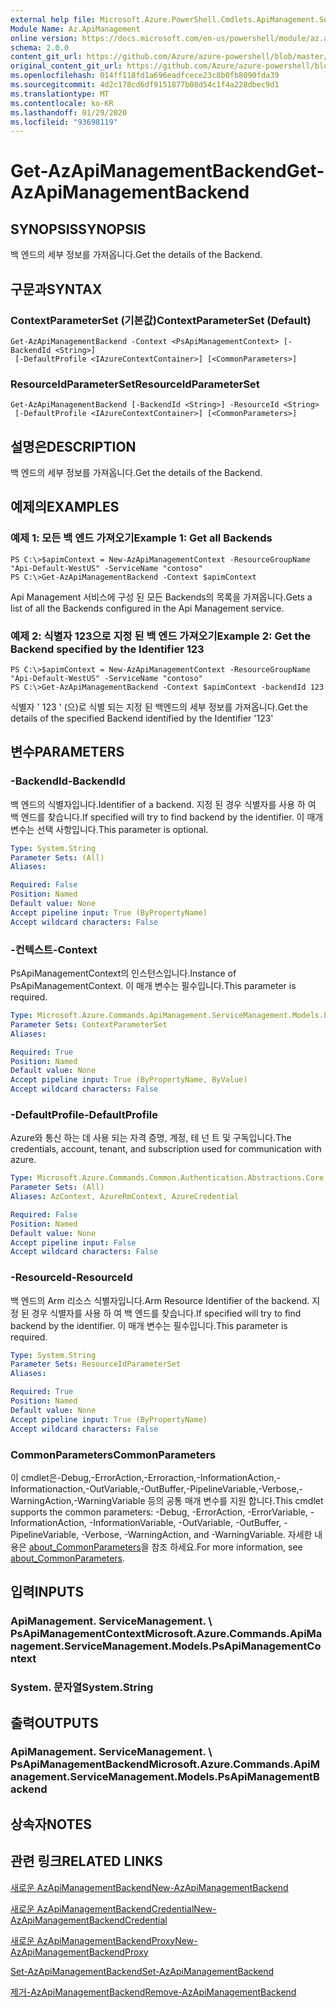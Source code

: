 ```yaml
---
external help file: Microsoft.Azure.PowerShell.Cmdlets.ApiManagement.ServiceManagement.dll-Help.xml
Module Name: Az.ApiManagement
online version: https://docs.microsoft.com/en-us/powershell/module/az.apimanagement/get-azapimanagementbackend
schema: 2.0.0
content_git_url: https://github.com/Azure/azure-powershell/blob/master/src/ApiManagement/ApiManagement/help/Get-AzApiManagementBackend.md
original_content_git_url: https://github.com/Azure/azure-powershell/blob/master/src/ApiManagement/ApiManagement/help/Get-AzApiManagementBackend.md
ms.openlocfilehash: 014ff118fd1a696eadfcece23c8b0fb8090fda39
ms.sourcegitcommit: 4d2c178cd6df9151877b08d54c1f4a228dbec9d1
ms.translationtype: MT
ms.contentlocale: ko-KR
ms.lasthandoff: 01/29/2020
ms.locfileid: "93698119"
---
```

# <span data-ttu-id="16d26-101">Get-AzApiManagementBackend</span><span class="sxs-lookup"><span data-stu-id="16d26-101">Get-AzApiManagementBackend</span></span>

## <span data-ttu-id="16d26-102">SYNOPSIS</span><span class="sxs-lookup"><span data-stu-id="16d26-102">SYNOPSIS</span></span>
<span data-ttu-id="16d26-103">백 엔드의 세부 정보를 가져옵니다.</span><span class="sxs-lookup"><span data-stu-id="16d26-103">Get the details of the Backend.</span></span>

## <span data-ttu-id="16d26-104">구문과</span><span class="sxs-lookup"><span data-stu-id="16d26-104">SYNTAX</span></span>

### <span data-ttu-id="16d26-105">ContextParameterSet (기본값)</span><span class="sxs-lookup"><span data-stu-id="16d26-105">ContextParameterSet (Default)</span></span>
```
Get-AzApiManagementBackend -Context <PsApiManagementContext> [-BackendId <String>]
 [-DefaultProfile <IAzureContextContainer>] [<CommonParameters>]
```

### <span data-ttu-id="16d26-106">ResourceIdParameterSet</span><span class="sxs-lookup"><span data-stu-id="16d26-106">ResourceIdParameterSet</span></span>
```
Get-AzApiManagementBackend [-BackendId <String>] -ResourceId <String>
 [-DefaultProfile <IAzureContextContainer>] [<CommonParameters>]
```

## <span data-ttu-id="16d26-107">설명은</span><span class="sxs-lookup"><span data-stu-id="16d26-107">DESCRIPTION</span></span>
<span data-ttu-id="16d26-108">백 엔드의 세부 정보를 가져옵니다.</span><span class="sxs-lookup"><span data-stu-id="16d26-108">Get the details of the Backend.</span></span>

## <span data-ttu-id="16d26-109">예제의</span><span class="sxs-lookup"><span data-stu-id="16d26-109">EXAMPLES</span></span>

### <span data-ttu-id="16d26-110">예제 1: 모든 백 엔드 가져오기</span><span class="sxs-lookup"><span data-stu-id="16d26-110">Example 1: Get all Backends</span></span>
```
PS C:\>$apimContext = New-AzApiManagementContext -ResourceGroupName "Api-Default-WestUS" -ServiceName "contoso"
PS C:\>Get-AzApiManagementBackend -Context $apimContext
```

<span data-ttu-id="16d26-111">Api Management 서비스에 구성 된 모든 Backends의 목록을 가져옵니다.</span><span class="sxs-lookup"><span data-stu-id="16d26-111">Gets a list of all the Backends configured in the Api Management service.</span></span>

### <span data-ttu-id="16d26-112">예제 2: 식별자 123으로 지정 된 백 엔드 가져오기</span><span class="sxs-lookup"><span data-stu-id="16d26-112">Example 2: Get the Backend specified by the Identifier 123</span></span>
```
PS C:\>$apimContext = New-AzApiManagementContext -ResourceGroupName "Api-Default-WestUS" -ServiceName "contoso"
PS C:\>Get-AzApiManagementBackend -Context $apimContext -backendId 123
```

<span data-ttu-id="16d26-113">식별자 ' 123 ' (으)로 식별 되는 지정 된 백엔드의 세부 정보를 가져옵니다.</span><span class="sxs-lookup"><span data-stu-id="16d26-113">Get the details of the specified Backend identified by the Identifier '123'</span></span>

## <span data-ttu-id="16d26-114">변수</span><span class="sxs-lookup"><span data-stu-id="16d26-114">PARAMETERS</span></span>

### <span data-ttu-id="16d26-115">-BackendId</span><span class="sxs-lookup"><span data-stu-id="16d26-115">-BackendId</span></span>
<span data-ttu-id="16d26-116">백 엔드의 식별자입니다.</span><span class="sxs-lookup"><span data-stu-id="16d26-116">Identifier of a backend.</span></span>
<span data-ttu-id="16d26-117">지정 된 경우 식별자를 사용 하 여 백 엔드를 찾습니다.</span><span class="sxs-lookup"><span data-stu-id="16d26-117">If specified will try to find backend by the identifier.</span></span>
<span data-ttu-id="16d26-118">이 매개 변수는 선택 사항입니다.</span><span class="sxs-lookup"><span data-stu-id="16d26-118">This parameter is optional.</span></span>

```yaml
Type: System.String
Parameter Sets: (All)
Aliases:

Required: False
Position: Named
Default value: None
Accept pipeline input: True (ByPropertyName)
Accept wildcard characters: False
```

### <span data-ttu-id="16d26-119">-컨텍스트</span><span class="sxs-lookup"><span data-stu-id="16d26-119">-Context</span></span>
<span data-ttu-id="16d26-120">PsApiManagementContext의 인스턴스입니다.</span><span class="sxs-lookup"><span data-stu-id="16d26-120">Instance of PsApiManagementContext.</span></span>
<span data-ttu-id="16d26-121">이 매개 변수는 필수입니다.</span><span class="sxs-lookup"><span data-stu-id="16d26-121">This parameter is required.</span></span>

```yaml
Type: Microsoft.Azure.Commands.ApiManagement.ServiceManagement.Models.PsApiManagementContext
Parameter Sets: ContextParameterSet
Aliases:

Required: True
Position: Named
Default value: None
Accept pipeline input: True (ByPropertyName, ByValue)
Accept wildcard characters: False
```

### <span data-ttu-id="16d26-122">-DefaultProfile</span><span class="sxs-lookup"><span data-stu-id="16d26-122">-DefaultProfile</span></span>
<span data-ttu-id="16d26-123">Azure와 통신 하는 데 사용 되는 자격 증명, 계정, 테 넌 트 및 구독입니다.</span><span class="sxs-lookup"><span data-stu-id="16d26-123">The credentials, account, tenant, and subscription used for communication with azure.</span></span>

```yaml
Type: Microsoft.Azure.Commands.Common.Authentication.Abstractions.Core.IAzureContextContainer
Parameter Sets: (All)
Aliases: AzContext, AzureRmContext, AzureCredential

Required: False
Position: Named
Default value: None
Accept pipeline input: False
Accept wildcard characters: False
```

### <span data-ttu-id="16d26-124">-ResourceId</span><span class="sxs-lookup"><span data-stu-id="16d26-124">-ResourceId</span></span>
<span data-ttu-id="16d26-125">백 엔드의 Arm 리소스 식별자입니다.</span><span class="sxs-lookup"><span data-stu-id="16d26-125">Arm Resource Identifier of the backend.</span></span> <span data-ttu-id="16d26-126">지정 된 경우 식별자를 사용 하 여 백 엔드를 찾습니다.</span><span class="sxs-lookup"><span data-stu-id="16d26-126">If specified will try to find backend by the identifier.</span></span> <span data-ttu-id="16d26-127">이 매개 변수는 필수입니다.</span><span class="sxs-lookup"><span data-stu-id="16d26-127">This parameter is required.</span></span>

```yaml
Type: System.String
Parameter Sets: ResourceIdParameterSet
Aliases:

Required: True
Position: Named
Default value: None
Accept pipeline input: True (ByPropertyName)
Accept wildcard characters: False
```

### <span data-ttu-id="16d26-128">CommonParameters</span><span class="sxs-lookup"><span data-stu-id="16d26-128">CommonParameters</span></span>
<span data-ttu-id="16d26-129">이 cmdlet은-Debug,-ErrorAction,-Erroraction,-InformationAction,-Informationaction,-OutVariable,-OutBuffer,-PipelineVariable,-Verbose,-WarningAction,-WarningVariable 등의 공통 매개 변수를 지원 합니다.</span><span class="sxs-lookup"><span data-stu-id="16d26-129">This cmdlet supports the common parameters: -Debug, -ErrorAction, -ErrorVariable, -InformationAction, -InformationVariable, -OutVariable, -OutBuffer, -PipelineVariable, -Verbose, -WarningAction, and -WarningVariable.</span></span> <span data-ttu-id="16d26-130">자세한 내용은 [about_CommonParameters](https://go.microsoft.com/fwlink/?LinkID=113216)을 참조 하세요.</span><span class="sxs-lookup"><span data-stu-id="16d26-130">For more information, see [about_CommonParameters](https://go.microsoft.com/fwlink/?LinkID=113216).</span></span>

## <span data-ttu-id="16d26-131">입력</span><span class="sxs-lookup"><span data-stu-id="16d26-131">INPUTS</span></span>

### <span data-ttu-id="16d26-132">ApiManagement. ServiceManagement. \ PsApiManagementContext</span><span class="sxs-lookup"><span data-stu-id="16d26-132">Microsoft.Azure.Commands.ApiManagement.ServiceManagement.Models.PsApiManagementContext</span></span>

### <span data-ttu-id="16d26-133">System. 문자열</span><span class="sxs-lookup"><span data-stu-id="16d26-133">System.String</span></span>

## <span data-ttu-id="16d26-134">출력</span><span class="sxs-lookup"><span data-stu-id="16d26-134">OUTPUTS</span></span>

### <span data-ttu-id="16d26-135">ApiManagement. ServiceManagement. \ PsApiManagementBackend</span><span class="sxs-lookup"><span data-stu-id="16d26-135">Microsoft.Azure.Commands.ApiManagement.ServiceManagement.Models.PsApiManagementBackend</span></span>

## <span data-ttu-id="16d26-136">상속자</span><span class="sxs-lookup"><span data-stu-id="16d26-136">NOTES</span></span>

## <span data-ttu-id="16d26-137">관련 링크</span><span class="sxs-lookup"><span data-stu-id="16d26-137">RELATED LINKS</span></span>

[<span data-ttu-id="16d26-138">새로운 AzApiManagementBackend</span><span class="sxs-lookup"><span data-stu-id="16d26-138">New-AzApiManagementBackend</span></span>](./New-AzApiManagementBackend.md)

[<span data-ttu-id="16d26-139">새로운 AzApiManagementBackendCredential</span><span class="sxs-lookup"><span data-stu-id="16d26-139">New-AzApiManagementBackendCredential</span></span>](./New-AzApiManagementBackendCredential.md)

[<span data-ttu-id="16d26-140">새로운 AzApiManagementBackendProxy</span><span class="sxs-lookup"><span data-stu-id="16d26-140">New-AzApiManagementBackendProxy</span></span>](./New-AzApiManagementBackendProxy.md)

[<span data-ttu-id="16d26-141">Set-AzApiManagementBackend</span><span class="sxs-lookup"><span data-stu-id="16d26-141">Set-AzApiManagementBackend</span></span>](./Set-AzApiManagementBackend.md)

[<span data-ttu-id="16d26-142">제거-AzApiManagementBackend</span><span class="sxs-lookup"><span data-stu-id="16d26-142">Remove-AzApiManagementBackend</span></span>](./Remove-AzApiManagementBackend.md)
